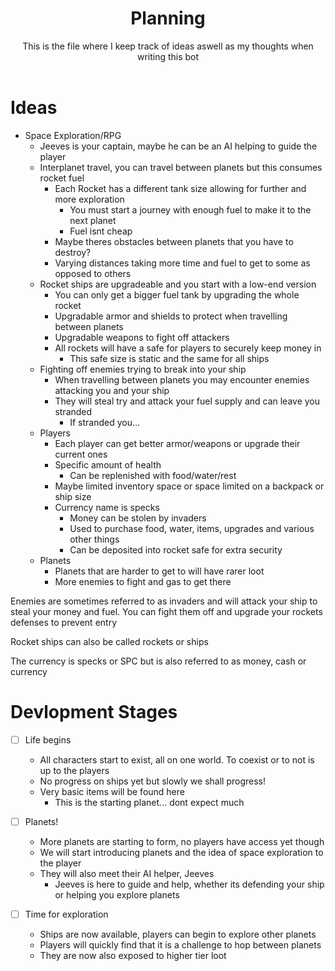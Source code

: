 <div align="center">
    <h1>Planning</h1>
    This is the file where I keep track of ideas aswell as my thoughts when writing this bot
    <br>
    <br>
</div>

# Ideas

- Space Exploration/RPG
    - Jeeves is your captain, maybe he can be an AI helping to guide the player
    - Interplanet travel, you can travel between planets but this consumes rocket fuel
        - Each Rocket has a different tank size allowing for further and more exploration
            - You must start a journey with enough fuel to make it to the next planet
            - Fuel isnt cheap
        - Maybe theres obstacles between planets that you have to destroy?
        - Varying distances taking more time and fuel to get to some as opposed to others
    - Rocket ships are upgradeable and you start with a low-end version
        - You can only get a bigger fuel tank by upgrading the whole rocket
        - Upgradable armor and shields to protect when travelling between planets
        - Upgradable weapons to fight off attackers
        - All rockets will have a safe for players to securely keep money in 
            - This safe size is static and the same for all ships
    - Fighting off enemies trying to break into your ship
        - When travelling between planets you may encounter enemies attacking you and your ship
        - They will steal try and attack your fuel supply and can leave you stranded
            - If stranded you...
    - Players
        - Each player can get better armor/weapons or upgrade their current ones 
        - Specific amount of health
            - Can be replenished with food/water/rest
        - Maybe limited inventory space or space limited on a backpack or ship size
        - Currency name is specks
            - Money can be stolen by invaders
            - Used to purchase food, water, items, upgrades and various other things
            - Can be deposited into rocket safe for extra security
    - Planets
        - Planets that are harder to get to will have rarer loot
        - More enemies to fight and gas to get there

Enemies are sometimes referred to as invaders and will attack your ship to steal your money and fuel. You can fight them off and upgrade your rockets defenses to prevent entry

Rocket ships can also be called rockets or ships

The currency is specks or SPC but is also referred to as money, cash or currency

# Devlopment Stages

- [ ] Life begins
    - All characters start to exist, all on one world. To coexist or to not is up to the players
    - No progress on ships yet but slowly we shall progress!
    - Very basic items will be found here 
        - This is the starting planet... dont expect much
    
- [ ] Planets!
    - More planets are starting to form, no players have access yet though
    - We will start introducing planets and the idea of space exploration to the player
    - They will also meet their AI helper, Jeeves
        - Jeeves is here to guide and help, whether its defending your ship or helping you explore planets

- [ ] Time for exploration
    - Ships are now available, players can begin to explore other planets
    - Players will quickly find that it is a challenge to hop between planets 
    - They are now also exposed to higher tier loot 
